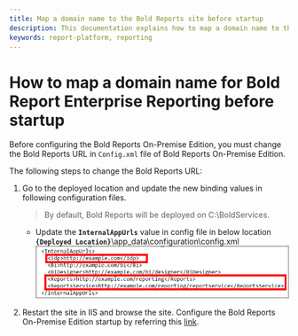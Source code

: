 ```yaml
---
title: Map a domain name to the Bold Reports site before startup
description: This documentation explains how to map a domain name to the Bold Reports site before application startup on Bold Reports Enterprise Reporting.
keywords: report-platform, reporting
---
```


# How to map a domain name for Bold Report Enterprise Reporting before startup

Before configuring the Bold Reports On-Premise Edition, you must change the Bold Reports URL in `Config.xml` file of Bold Reports On-Premise Edition.

The following steps to change the Bold Reports URL:

1. Go to the deployed location and update the new binding values in following configuration files.

   >By default, Bold Reports will be deployed on C:\BoldServices.

   * Update the **`InternalAppUrls`** value in config file in below location  
**`{Deployed Location}`**\app_data\configuration\config.xml  
![IDP Config File](/static/assets/on-premise/images/getting-started/boldservice-config.png)
2. Restart the site in IIS and browse the site. Configure the Bold Reports On-Premise Edition startup by referring this [link](../../application-startup/).
